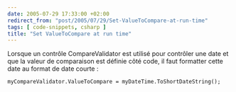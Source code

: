 ```yaml
---
date: 2005-07-29 17:33:00 +02:00
redirect_from: "post/2005/07/29/Set-ValueToCompare-at-run-time"
tags: [ code-snippets, csharp ]
title: "Set ValueToCompare at run time"
---
```


Lorsque un contrôle CompareValidator est utilisé pour contrôler une date et
que la valeur de comparaison est définie côté code, il faut formatter cette
date au format de date courte :

```
myCompareValidator.ValueToCompare = myDateTime.ToShortDateString();
```
